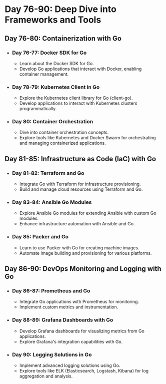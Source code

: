 # Day 76-90: Deep Dive into Frameworks and Tools

## Day 76-80: Containerization with Go

- ### Day 76-77: Docker SDK for Go

  - Learn about the Docker SDK for Go.
  - Develop Go applications that interact with Docker, enabling container management.

- ### Day 78-79: Kubernetes Client in Go

  - Explore the Kubernetes client library for Go (client-go).
  - Develop applications to interact with Kubernetes clusters programmatically.

- ### Day 80: Container Orchestration

  - Dive into container orchestration concepts.
  - Explore tools like Kubernetes and Docker Swarm for orchestrating and managing containerized applications.

## Day 81-85: Infrastructure as Code (IaC) with Go

- ### Day 81-82: Terraform and Go

  - Integrate Go with Terraform for infrastructure provisioning.
  - Build and manage cloud resources using Terraform and Go.

- ### Day 83-84: Ansible Go Modules

  - Explore Ansible Go modules for extending Ansible with custom Go modules.
  - Enhance infrastructure automation with Ansible and Go.

- ### Day 85: Packer and Go

  - Learn to use Packer with Go for creating machine images.
  - Automate image building and provisioning for various platforms.

## Day 86-90: DevOps Monitoring and Logging with Go

- ### Day 86-87: Prometheus and Go

  - Integrate Go applications with Prometheus for monitoring.
  - Implement custom metrics and instrumentation.

- ### Day 88-89: Grafana Dashboards with Go

  - Develop Grafana dashboards for visualizing metrics from Go applications.
  - Explore Grafana's integration capabilities with Go.

- ### Day 90: Logging Solutions in Go

  - Implement advanced logging solutions using Go.
  - Explore tools like ELK (Elasticsearch, Logstash, Kibana) for log aggregation and analysis.
